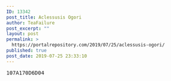 ```yaml
---
ID: 13342
post_title: Aclessusis Ogori
author: TeaFailure
post_excerpt: ""
layout: post
permalink: >
  https://portalrepository.com/2019/07/25/aclessusis-ogori/
published: true
post_date: 2019-07-25 23:33:10
---
```

<pre>107A170D6D04</pre>